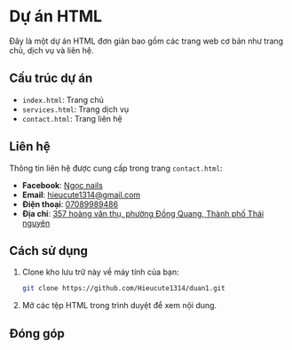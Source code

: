 # Dự án HTML

Đây là một dự án HTML đơn giản bao gồm các trang web cơ bản như trang chủ, dịch vụ và liên hệ.

## Cấu trúc dự án

- `index.html`: Trang chủ
- `services.html`: Trang dịch vụ
- `contact.html`: Trang liên hệ

## Liên hệ

Thông tin liên hệ được cung cấp trong trang `contact.html`:

- **Facebook**: [Ngọc nails](https://www.facebook.com/share/15ey84KzC5/?mibextid=wwXIfr)
- **Email**: [hieucute1314@gmail.com](mailto:hieucute1314@gmail.com)
- **Điện thoại**: [07089989486](tel:07089989486)
- **Địa chỉ**: [357 hoàng văn thụ, phường Đồng Quang, Thành phố Thái nguyên](https://maps.app.goo.gl/tLgurQh4xAtsKCWT9)

## Cách sử dụng

1. Clone kho lưu trữ này về máy tính của bạn:
    ```sh
    git clone https://github.com/Hieucute1314/duan1.git
    ```

2. Mở các tệp HTML trong trình duyệt để xem nội dung.

## Đóng góp
